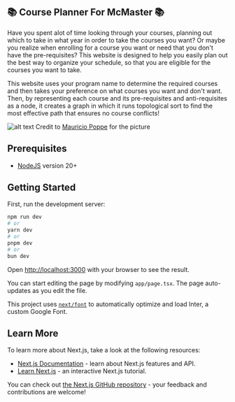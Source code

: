 ## 📚 Course Planner For McMaster 📚
Have you spent alot of time looking through your courses, planning out which to take in what year in order to take the courses you want? Or maybe you realize when enrolling for a course you want or need that you don't have the pre-requisites? This website is designed to help you easily plan out the best way to organize your schedule, so that you are eligible for the courses you want to take.

This website uses your program name to determine the required courses and then takes your preference on what courses you want and don't want. Then, by representing each course and its pre-requisites and anti-requisites as a node, it creates a graph in which it runs topological sort to find the most effective path that ensures no course conflicts!

![alt text](https://i.imgur.com/Q3MA6dZ.png)
Credit to [Mauricio Poppe](https://www.mauriciopoppe.com/notes/computer-science/data-structures/graphs/topological-sorting/) for the picture

## Prerequisites
 - [NodeJS](https://nodejs.org/en) version 20+

## Getting Started

First, run the development server:

```bash
npm run dev
# or
yarn dev
# or
pnpm dev
# or
bun dev
```

Open [http://localhost:3000](http://localhost:3000) with your browser to see the result.

You can start editing the page by modifying `app/page.tsx`. The page auto-updates as you edit the file.

This project uses [`next/font`](https://nextjs.org/docs/basic-features/font-optimization) to automatically optimize and load Inter, a custom Google Font.

## Learn More

To learn more about Next.js, take a look at the following resources:

- [Next.js Documentation](https://nextjs.org/docs) - learn about Next.js features and API.
- [Learn Next.js](https://nextjs.org/learn) - an interactive Next.js tutorial.

You can check out [the Next.js GitHub repository](https://github.com/vercel/next.js/) - your feedback and contributions are welcome!
